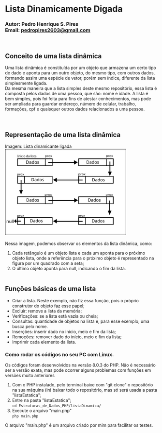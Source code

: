 # Lista Dinamicamente Digada
### Autor: Pedro Henrique S. Pires <br/>Email: pedropires2603@gmail.com
<br/>

## Conceito de uma lista dinâmica
Uma lista dinâmica é constituída por um objeto que armazena um certo tipo de dado e aponta para um outro objeto, do mesmo tipo, com outros dados, formando assim uma espécie de vetor, porém sem índice, diferente da lista simplesmente ligada.<br/>
Da mesma maneira que a lista simples deste mesmo repositório, essa lista é composta pelos dados de uma pessoa, que são: nome e idade. A lista é bem simples, pois foi feita para fins de atestar conhecimentos, mas pode ser ampliada para guardar endereço, número de celular, trabalho, formações, cpf e quaisquer outros dados relacionados a uma pessoa.<br/>
<br/><br/>

## Representação de uma lista dinâmica
Imagem: Lista dinamicante ligada<br/>
<img src="./imgs/listaDinamica.png" width="400"><br/><br/>
Nessa imagem, podemos observar os elementos da lista dinâmica, como:
1. Cada retângulo é um objeto lista e cada um aponta para o próximo objeto lista, onde a referência para o próximo objeto é representado na figura por um quadrado com a seta;<br/>
2. O último objeto aponta para null, indicando o fim da lista.
<br/><br/>

## Funções básicas de uma lista
* Criar a lista. Neste exemplo, não fiz essa função, pois o próprio construtor do objeto faz esse papel;
* Excluir: remove a lista da memória;
* Verificações: se a lista está vazia ou cheia;
* Consultas: quantidade de objetos na lista e, para esse exemplo, uma busca pelo nome.
* Inserções: inserir dado no início, meio e fim da lista;
* Remoções: remover dado do início, meio e fim da lista;
* Imprimir cada elemento da lista.


### Como rodar os códigos no seu PC com Linux.
Os códigos foram desenvolvidos na versão 8.0.3 do PHP. Não é necessário ser a versão exata, mas pode ocorrer alguns problemas com funções em versões muito anteriores</br>
1. Com o PHP instalado, pelo terminal baixe com "git clone" o repositório na sua máquina (irá baixar todo o repositório, mas só será usada a pasta "listaEstatica";</br>
2. Entre na pasta "listaEstatica";</br>
`cd Estruturas_de_Dados_PHP/listaDinamica/`</br>
3. Execute o arquivo "main.php"</br>
`php main.php`</p>

O arquivo "main.php" é um arquivo criado por mim para facilitar os testes.</br>